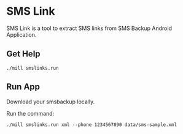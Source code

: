 # SMS Link

SMS Link is a tool to extract SMS links from SMS Backup Android Application.

## Get Help

```
./mill smslinks.run
```

## Run App

Download your smsbackup locally.

Run the command:
```
./mill smslinks.run xml --phone 1234567890 data/sms-sample.xml 
```

